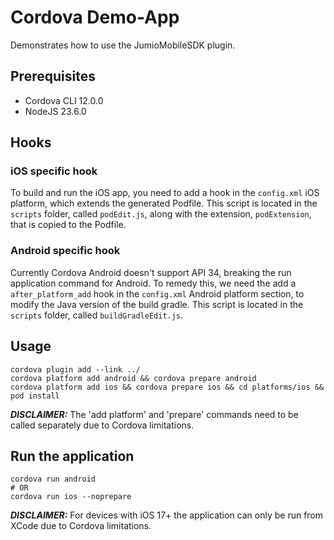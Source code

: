 # Cordova Demo-App
Demonstrates how to use the JumioMobileSDK plugin.

## Prerequisites

* Cordova CLI 12.0.0
* NodeJS 23.6.0

## Hooks

### iOS specific hook

To build and run the iOS app, you need to add a hook in the `config.xml` iOS platform, which extends the generated Podfile. This script is located in the `scripts` folder, called `podEdit.js`, along with the extension, `podExtension`, that is copied to the Podfile.

### Android specific hook

Currently Cordova Android doesn't support API 34, breaking the run application command for Android. To remedy this, we need the add a `after_platform_add` hook in the `config.xml` Android platform section, to modify the Java version of the build gradle. This script is located in the `scripts` folder, called `buildGradleEdit.js`.

## Usage
```
cordova plugin add --link ../
cordova platform add android && cordova prepare android
cordova platform add ios && cordova prepare ios && cd platforms/ios && pod install
```
**_DISCLAIMER:_** The 'add platform' and 'prepare' commands need to be called separately due to Cordova limitations.

## Run the application
```
cordova run android
# OR
cordova run ios --noprepare
```
**_DISCLAIMER:_** For devices with iOS 17+ the application can only be run from XCode due to Cordova limitations.

